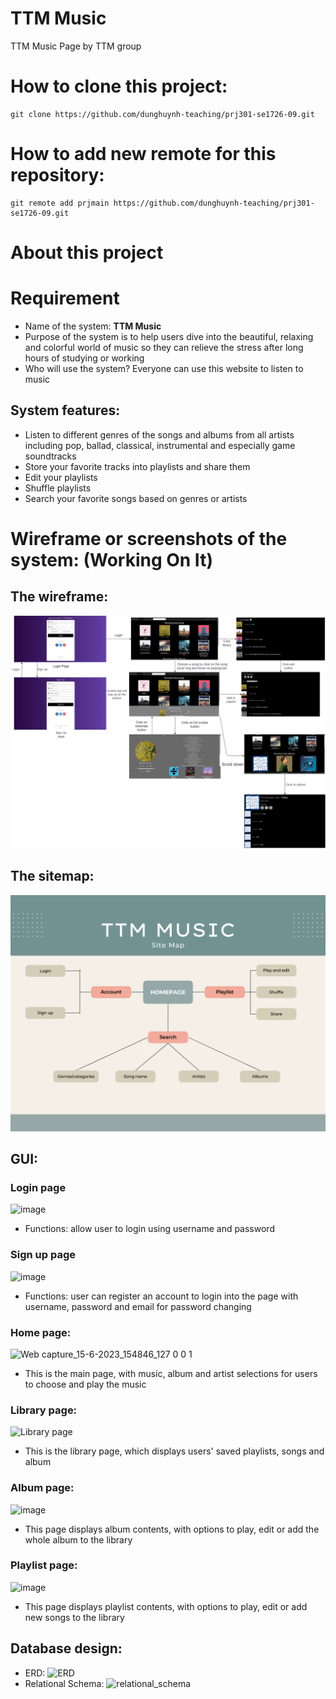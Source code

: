 # TTM Music
TTM Music Page by TTM group
# How to clone this project:
```
git clone https://github.com/dunghuynh-teaching/prj301-se1726-09.git
```
# How to add new remote for this repository:
```
git remote add prjmain https://github.com/dunghuynh-teaching/prj301-se1726-09.git
```
# About this project
# Requirement
- Name of the system: **TTM Music**
- Purpose of the system is to help users dive into the beautiful, relaxing and colorful world of music so they can relieve the stress after long hours of studying or working 
- Who will use the system? Everyone can use this website to listen to music
## System features:
- Listen to different genres of the songs and albums from all artists including pop, ballad, classical, instrumental and especially game soundtracks
- Store your favorite tracks into playlists and share them
- Edit your playlists
- Shuffle playlists
- Search your favorite songs based on genres or artists

# Wireframe or screenshots of the system: (Working On It)

## The wireframe:
![](wireframe.png)

## The sitemap: 
![](/TTM_Music_Sitemap.png)

## GUI:
### Login page
![image](https://github.com/dunghuynh-teaching/prj301-se1726-09/assets/133552281/16d76f32-33ac-4603-af23-0082f20af9a6)
- Functions: allow user to login using username and password
### Sign up page
![image](https://github.com/dunghuynh-teaching/prj301-se1726-09/assets/133552281/8118c619-43e2-40cb-a6f0-a7f013d1178d)
- Functions: user can register an account to login into the page with username, password and email for password changing 
### Home page:
![Web capture_15-6-2023_154846_127 0 0 1](https://github.com/dunghuynh-teaching/prj301-se1726-09/assets/133552281/06a16772-e32a-406a-a031-f0a62820f0d5)
- This is the main page, with music, album and artist selections for users to choose and play the music
### Library page:
![Library page](https://github.com/dunghuynh-teaching/prj301-se1726-09/assets/133552281/d2c02c0d-ea41-4cfb-a681-81176787bfd6)
- This is the library page, which displays users' saved playlists, songs and album
### Album page:
![image](https://github.com/dunghuynh-teaching/prj301-se1726-09/assets/133552281/230ca5a5-d105-4e05-a8cd-690b9bdccd85)
- This page displays album contents, with options to play, edit or add the whole album to the library 
### Playlist page:
![image](https://github.com/dunghuynh-teaching/prj301-se1726-09/assets/133552281/483a2f68-abba-4e1b-ba90-f3d52ef0191d)
- This page displays playlist contents, with options to play, edit or add new songs to the library 

## Database design:
- ERD: 
![ERD](https://github.com/dunghuynh-teaching/prj301-se1726-09/assets/133552281/79c5c198-4307-4f9b-a087-72d5cded03b6)
- Relational Schema:
![relational_schema](https://github.com/dunghuynh-teaching/prj301-se1726-09/assets/133552281/48b052a6-e6d1-4ebe-b24d-ed504d992cc5)


